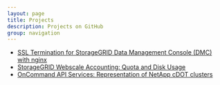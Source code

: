 ```yaml
---
layout: page
title: Projects
description: Projects on GitHub
group: navigation
---
```


- [SSL Termination for StorageGRID Data Management Console (DMC) with nginx](https://adlytaibi.github.io/sgws-dmc)
- [StorageGRID Webscale Accounting: Quota and Disk Usage](https://adlytaibi.github.io/sgws-acnt)
- [OnCommand API Services: Representation of NetApp cDOT clusters](https://adlytaibi.github.io/ocapi)
